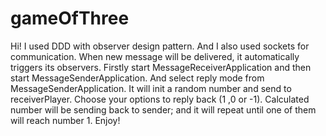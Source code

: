 # gameOfThree
Hi!
I used DDD with observer design pattern. And I also used sockets for communication. When new message will be delivered, it automatically triggers its observers.
Firstly start MessageReceiverApplication and then start MessageSenderApplication.
And select reply mode from MessageSenderApplication.
It will init a random number and send to receiverPlayer. 
Choose your options to reply back (1 ,0 or -1).
Calculated number will be sending back to sender; and it will repeat until one of them will reach number 1.
Enjoy!
